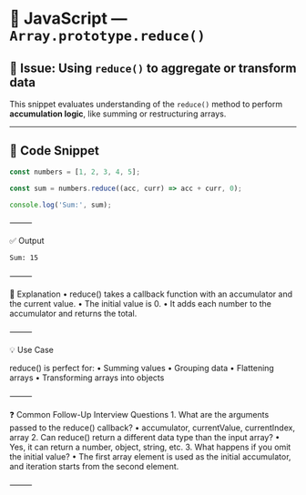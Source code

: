 # 🧠 JavaScript — `Array.prototype.reduce()`

## 📌 Issue: Using `reduce()` to aggregate or transform data

This snippet evaluates understanding of the `reduce()` method to perform **accumulation logic**, like summing or restructuring arrays.

---

## 🧪 Code Snippet

```javascript
const numbers = [1, 2, 3, 4, 5];

const sum = numbers.reduce((acc, curr) => acc + curr, 0);

console.log('Sum:', sum);
```

⸻

✅ Output
```sh
Sum: 15
```

⸻

📖 Explanation
	•	reduce() takes a callback function with an accumulator and the current value.
	•	The initial value is 0.
	•	It adds each number to the accumulator and returns the total.

⸻

💡 Use Case

reduce() is perfect for:
	•	Summing values
	•	Grouping data
	•	Flattening arrays
	•	Transforming arrays into objects

⸻

❓ Common Follow-Up Interview Questions
	1.	What are the arguments passed to the reduce() callback?
	•	accumulator, currentValue, currentIndex, array
	2.	Can reduce() return a different data type than the input array?
	•	Yes, it can return a number, object, string, etc.
	3.	What happens if you omit the initial value?
	•	The first array element is used as the initial accumulator, and iteration starts from the second element.

⸻
